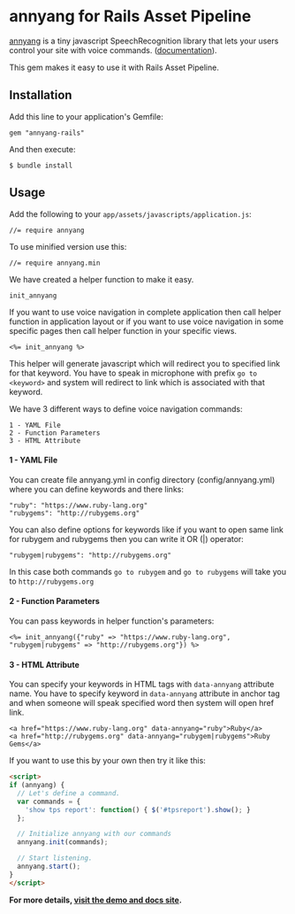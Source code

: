 # annyang for Rails Asset Pipeline

[annyang](https://github.com/TalAter/annyang) is a tiny javascript SpeechRecognition library that lets your users control your site with voice commands. ([documentation](https://www.talater.com/annyang/)). 

This gem makes it easy to use it with Rails Asset Pipeline.

## Installation

Add this line to your application's Gemfile:

    gem "annyang-rails"

And then execute:

    $ bundle install

## Usage

Add the following to your `app/assets/javascripts/application.js`:

    //= require annyang

To use minified version use this:

    //= require annyang.min

We have created a helper function to make it easy.

    init_annyang

If you want to use voice navigation in complete application then call helper function in application layout or if you want to use voice navigation in some specific pages then call helper function in your specific views.

    <%= init_annyang %>

This helper will generate javascript which will redirect you to specified link for that keyword. You have to speak in microphone with prefix `go to <keyword>` and system will redirect to link which is associated with that keyword.

We have 3 different ways to define voice navigation commands:

    1 - YAML File
    2 - Function Parameters
    3 - HTML Attribute

#### 1 - YAML File

You can create file annyang.yml in config directory (config/annyang.yml) where you can define keywords and there links:

    "ruby": "https://www.ruby-lang.org"
    "rubygems": "http://rubygems.org"

You can also define options for keywords like if you want to open same link for rubygem and rubygems then you can write it OR (|) operator:

    "rubygem|rubygems": "http://rubygems.org"
    
In this case both commands `go to rubygem` and `go to rubygems` will take you to `http://rubygems.org`

#### 2 - Function Parameters

You can pass keywords in helper function's parameters:

    <%= init_annyang({"ruby" => "https://www.ruby-lang.org", "rubygem|rubygems" => "http://rubygems.org"}) %>

#### 3 - HTML Attribute

You can specify your keywords in HTML tags with `data-annyang` attribute name.
You have to specify keyword in `data-annyang` attribute in anchor tag and when someone will speak specified word then system will open href link.

    <a href="https://www.ruby-lang.org" data-annyang="ruby">Ruby</a>
    <a href="http://rubygems.org" data-annyang="rubygem|rubygems">Ruby Gems</a>



If you want to use this by your own then try it like this:

````html
<script>
if (annyang) {
  // Let's define a command.
  var commands = {
    'show tps report': function() { $('#tpsreport').show(); }
  };

  // Initialize annyang with our commands
  annyang.init(commands);

  // Start listening.
  annyang.start();
}
</script>

````

**For more details, [visit the demo and docs site](https://www.talater.com/annyang).**
